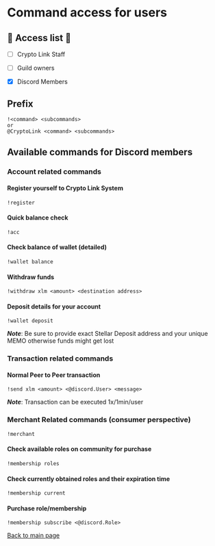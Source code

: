 # Command access for users

## :key: Access list :key:
- [ ] Crypto Link Staff 
- [ ] Guild owners
- [X] Discord Members


## Prefix
```text
!<command> <subcommands>
or
@CryptoLink <command> <subcommands>
```

## Available commands for Discord members

### Account related commands
#### Register yourself to Crypto Link System
```text
!register
```

#### Quick balance check 
```text
!acc
```

#### Check balance of wallet (detailed)
```text
!wallet balance
```

#### Withdraw funds
```text
!withdraw xlm <amount> <destination address>
```

#### Deposit details for your account
```text
!wallet deposit
```
***Note***: Be sure to provide exact Stellar Deposit address and your unique MEMO otherwise funds might get lost

### Transaction related commands

#### Normal Peer to Peer transaction
```text
!send xlm <amount> <@discord.User> <message>
```
***Note***: Transaction can be executed 1x/1min/user

### Merchant Related commands (consumer perspective)
```text
!merchant
```
#### Check available roles on community for purchase
```text
!membership roles
```

#### Check currently obtained roles and their expiration time
```text
!membership current
```
#### Purchase role/membership 
```text
!membership subscribe <@discord.Role>
```

[Back to main page](README.md)